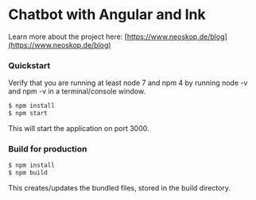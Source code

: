 # Chatbot with Angular and Ink

Learn more about the project here: [https://www.neoskop.de/blog](https://www.neoskop.de/blog)

### Quickstart

Verify that you are running at least node 7 and npm 4 by running node -v and npm -v in a terminal/console window.

```bash
$ npm install
$ npm start
```

This will start the application on port 3000.

### Build for production

```bash
$ npm install
$ npm build
```

This creates/updates the bundled files, stored in the build directory.
